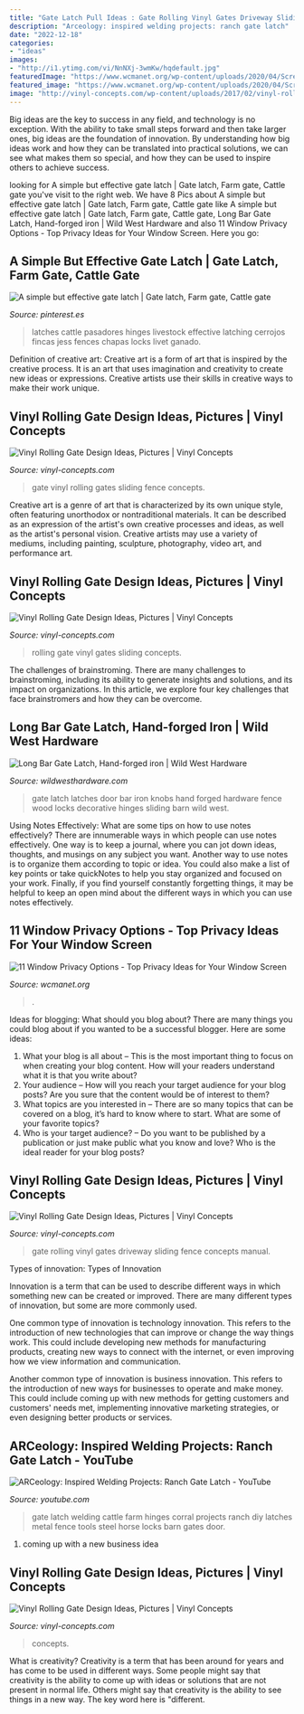 ```yaml
---
title: "Gate Latch Pull Ideas : Gate Rolling Vinyl Gates Driveway Sliding Fence Concepts Manual"
description: "Arceology: inspired welding projects: ranch gate latch"
date: "2022-12-18"
categories:
- "ideas"
images:
- "http://i1.ytimg.com/vi/NnNXj-3wmKw/hqdefault.jpg"
featuredImage: "https://www.wcmanet.org/wp-content/uploads/2020/04/Screens.jpg"
featured_image: "https://www.wcmanet.org/wp-content/uploads/2020/04/Screens.jpg"
image: "http://vinyl-concepts.com/wp-content/uploads/2017/02/vinyl-rolling-gate-13.jpg"
---
```



Big ideas are the key to success in any field, and technology is no exception. With the ability to take small steps forward and then take larger ones, big ideas are the foundation of innovation. By understanding how big ideas work and how they can be translated into practical solutions, we can see what makes them so special, and how they can be used to inspire others to achieve success.

	

		
looking for A simple but effective gate latch | Gate latch, Farm gate, Cattle gate you've visit to the right web. We have 8 Pics about A simple but effective gate latch | Gate latch, Farm gate, Cattle gate like A simple but effective gate latch | Gate latch, Farm gate, Cattle gate, Long Bar Gate Latch, Hand-forged iron | Wild West Hardware and also 11 Window Privacy Options - Top Privacy Ideas for Your Window Screen. Here you go:
		
    
## A Simple But Effective Gate Latch | Gate Latch, Farm Gate, Cattle Gate

<img loading=lazy src="https://i.pinimg.com/736x/20/93/36/209336dc7d08e0caa3905280141ecb10.jpg" onerror="this.onerror=null;this.src='https://tse4.mm.bing.net/th?id=OIP.muIP58BOvKNhNFcxm4-bqwAAAA&amp;pid=15.1';" alt="A simple but effective gate latch | Gate latch, Farm gate, Cattle gate">

_Source: pinterest.es_

>latches cattle pasadores hinges livestock effective latching cerrojos fincas jess fences chapas locks livet ganado. 

	

Definition of creative art:
Creative art is a form of art that is inspired by the creative process. It is an art that uses imagination and creativity to create new ideas or expressions. Creative artists use their skills in creative ways to make their work unique.

    
## Vinyl Rolling Gate Design Ideas, Pictures | Vinyl Concepts

<img loading=lazy src="https://vinyl-concepts.com/wp-content/uploads/2016/06/vinyl-rolling-gate-05.jpg" onerror="this.onerror=null;this.src='https://tse1.mm.bing.net/th?id=OIP.lvny5CMbeXWhBy9mUCbh0QHaFj&amp;pid=15.1';" alt="Vinyl Rolling Gate Design Ideas, Pictures | Vinyl Concepts">

_Source: vinyl-concepts.com_

>gate vinyl rolling gates sliding fence concepts. 

	

Creative art is a genre of art that is characterized by its own unique style, often featuring unorthodox or nontraditional materials. It can be described as an expression of the artist's own creative processes and ideas, as well as the artist's personal vision. Creative artists may use a variety of mediums, including painting, sculpture, photography, video art, and performance art.

    
## Vinyl Rolling Gate Design Ideas, Pictures | Vinyl Concepts

<img loading=lazy src="http://vinyl-concepts.com/wp-content/uploads/2017/02/vinyl-rolling-gate-13.jpg" onerror="this.onerror=null;this.src='https://tse2.mm.bing.net/th?id=OIP.HHcQ2TqdtZ9UXUJJdAQ-KAHaFj&amp;pid=15.1';" alt="Vinyl Rolling Gate Design Ideas, Pictures | Vinyl Concepts">

_Source: vinyl-concepts.com_

>rolling gate vinyl gates sliding concepts. 

	

The challenges of brainstroming.
There are many challenges to brainstroming, including its ability to generate insights and solutions, and its impact on organizations. In this article, we explore four key challenges that face brainstromers and how they can be overcome.

    
## Long Bar Gate Latch, Hand-forged Iron | Wild West Hardware

<img loading=lazy src="http://cdn.shopify.com/s/files/1/1074/6458/products/long_bar_gate_latch_grande.jpg?v=1533776155" onerror="this.onerror=null;this.src='https://tse2.mm.bing.net/th?id=OIP.zlN1hhr6aWLspwCc-xiaZQHaFj&amp;pid=15.1';" alt="Long Bar Gate Latch, Hand-forged iron | Wild West Hardware">

_Source: wildwesthardware.com_

>gate latch latches door bar iron knobs hand forged hardware fence wood locks decorative hinges sliding barn wild west. 

	

Using Notes Effectively: What are some tips on how to use notes effectively?
There are innumerable ways in which people can use notes effectively. One way is to keep a journal, where you can jot down ideas, thoughts, and musings on any subject you want. Another way to use notes is to organize them according to topic or idea. You could also make a list of key points or take quickNotes to help you stay organized and focused on your work. Finally, if you find yourself constantly forgetting things, it may be helpful to keep an open mind about the different ways in which you can use notes effectively.

    
## 11 Window Privacy Options - Top Privacy Ideas For Your Window Screen

<img loading=lazy src="https://www.wcmanet.org/wp-content/uploads/2020/04/Screens.jpg" onerror="this.onerror=null;this.src='https://tse1.mm.bing.net/th?id=OIP.Pi7dgUOMdi3AOGbQU8UmAAHaLH&amp;pid=15.1';" alt="11 Window Privacy Options - Top Privacy Ideas for Your Window Screen">

_Source: wcmanet.org_

>. 

	

Ideas for blogging: What should you blog about?
There are many things you could blog about if you wanted to be a successful blogger. Here are some ideas: 
1) What your blog is all about – This is the most important thing to focus on when creating your blog content. How will your readers understand what it is that you write about? 
2) Your audience – How will you reach your target audience for your blog posts? Are you sure that the content would be of interest to them? 
3) What topics are you interested in – There are so many topics that can be covered on a blog, it’s hard to know where to start. What are some of your favorite topics? 
4) Who is your target audience? – Do you want to be published by a publication or just make public what you know and love? Who is the ideal reader for your blog posts?

    
## Vinyl Rolling Gate Design Ideas, Pictures | Vinyl Concepts

<img loading=lazy src="https://vinyl-concepts.com/wp-content/uploads/2016/06/vinyl-rolling-gate-12.jpg" onerror="this.onerror=null;this.src='https://tse4.mm.bing.net/th?id=OIP.Y13GlfXhm568S_1PFEXcQAHaFj&amp;pid=15.1';" alt="Vinyl Rolling Gate Design Ideas, Pictures | Vinyl Concepts">

_Source: vinyl-concepts.com_

>gate rolling vinyl gates driveway sliding fence concepts manual. 

	

Types of innovation:
Types of Innovation

Innovation is a term that can be used to describe different ways in which something new can be created or improved. There are many different types of innovation, but some are more commonly used.

One common type of innovation is technology innovation. This refers to the introduction of new technologies that can improve or change the way things work. This could include developing new methods for manufacturing products, creating new ways to connect with the internet, or even improving how we view information and communication.

Another common type of innovation is business innovation. This refers to the introduction of new ways for businesses to operate and make money. This could include coming up with new methods for getting customers and customers' needs met, implementing innovative marketing strategies, or even designing better products or services.

    
## ARCeology: Inspired Welding Projects: Ranch Gate Latch - YouTube

<img loading=lazy src="http://i1.ytimg.com/vi/NnNXj-3wmKw/hqdefault.jpg" onerror="this.onerror=null;this.src='https://tse4.mm.bing.net/th?id=OIP.HW1CIVC7hudvlK5btl7c4QHaFj&amp;pid=15.1';" alt="ARCeology: Inspired Welding Projects: Ranch Gate Latch - YouTube">

_Source: youtube.com_

>gate latch welding cattle farm hinges corral projects ranch diy latches metal fence tools steel horse locks barn gates door. 

	

1. coming up with a new business idea 

    
## Vinyl Rolling Gate Design Ideas, Pictures | Vinyl Concepts

<img loading=lazy src="https://vinyl-concepts.com/wp-content/uploads/2016/06/vinyl-rolling-gate-06.jpg" onerror="this.onerror=null;this.src='https://tse1.mm.bing.net/th?id=OIP.M67fRVOES6NjYEQlw7SOkQHaFj&amp;pid=15.1';" alt="Vinyl Rolling Gate Design Ideas, Pictures | Vinyl Concepts">

_Source: vinyl-concepts.com_

>concepts. 

	

What is creativity?
Creativity is a term that has been around for years and has come to be used in different ways. Some people might say that creativity is the ability to come up with ideas or solutions that are not present in normal life. Others might say that creativity is the ability to see things in a new way. The key word here is "different.

